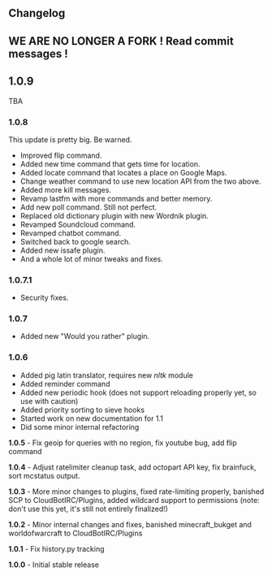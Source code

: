## Changelog

## WE ARE NO LONGER A FORK ! Read commit messages !

## 1.0.9
TBA

### 1.0.8
This update is pretty big. Be warned.
 * Improved flip command.
 * Added new time command that gets time for location.
 * Added locate command that locates a place on Google Maps.
 * Change weather command to use new location API from the two above.
 * Added more kill messages.
 * Revamp lastfm with more commands and better memory.
 * Add new poll command. Still not perfect.
 * Replaced old dictionary plugin with new Wordnik plugin.
 * Revamped Soundcloud command.
 * Revamped chatbot command.
 * Switched back to google search.
 * Added new issafe plugin.
 * And a whole lot of minor tweaks and fixes.

### 1.0.7.1
 * Security fixes.

### 1.0.7
 * Added new "Would you rather" plugin.

### 1.0.6
 * Added pig latin translator, requires new *nltk* module
 * Added reminder command
 * Added new periodic hook (does not support reloading properly yet, so use with caution)
 * Added priority sorting to sieve hooks
 * Started work on new documentation for 1.1
 * Did some minor internal refactoring

**1.0.5** - Fix geoip for queries with no region, fix youtube bug, add flip command

**1.0.4** - Adjust ratelimiter cleanup task, add octopart API key, fix brainfuck, sort mcstatus output.

**1.0.3** - More minor changes to plugins, fixed rate-limiting properly, banished SCP to CloudBotIRC/Plugins, added wildcard support to permissions (note: don't use this yet, it's still not entirely finalized!)

**1.0.2** - Minor internal changes and fixes, banished minecraft_bukget and worldofwarcraft to CloudBotIRC/Plugins

**1.0.1** - Fix history.py tracking

**1.0.0** - Initial stable release
